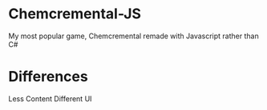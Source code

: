 # Chemcremental-JS

My most popular game, Chemcremental remade with Javascript rather than C#

# Differences
Less Content
Different UI

